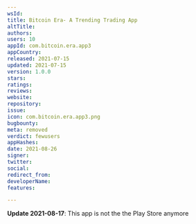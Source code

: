 ```yaml
---
wsId: 
title: Bitcoin Era- A Trending Trading App
altTitle: 
authors: 
users: 10
appId: com.bitcoin.era.app3
appCountry: 
released: 2021-07-15
updated: 2021-07-15
version: 1.0.0
stars: 
ratings: 
reviews: 
website: 
repository: 
issue: 
icon: com.bitcoin.era.app3.png
bugbounty: 
meta: removed
verdict: fewusers
appHashes: 
date: 2021-08-26
signer: 
twitter: 
social: 
redirect_from: 
developerName: 
features: 

---
```


**Update 2021-08-17**: This app is not the the Play Store anymore

